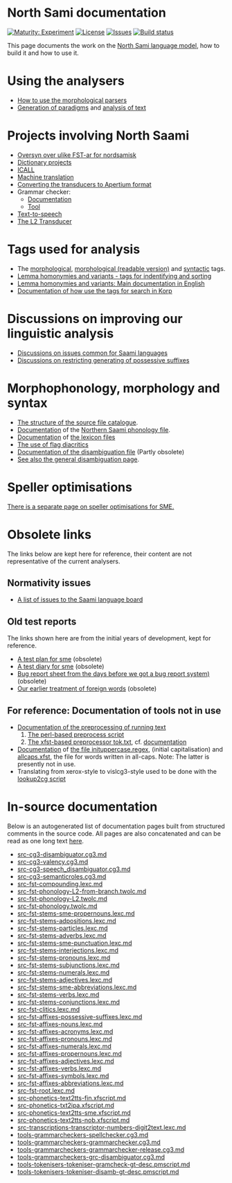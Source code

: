 # North Sami documentation

[![Maturity: Experiment](https://img.shields.io/badge/Maturity-Experiment-black.svg)](https://giellalt.github.io/MaturityClassification.html)
[![License](https://img.shields.io/github/license/giellalt/lang-sme)](https://raw.githubusercontent.com/giellalt/lang-sme/main/LICENSE)
[![Issues](https://img.shields.io/github/issues/giellalt/lang-sme)](https://github.com/giellalt/lang-sme/issues)
[![Build status](https://github.com/giellalt/lang-sme/workflows/Speller%20CI+CD/badge.svg)](https://github.com/giellalt/lang-sme/actions)

This page documents the work on the [North Sami language model](http://github.com/giellalt/lang-sme), how to build it and how to use it.

# Using the analysers

-   [How to use the morphological
    parsers](/tools/docu-sme-manual.html)
-   [Generation of paradigms](http://giellatekno.uit.no/cgi/p-sme.sme.html) and
    [analysis of text](http://giellatekno.uit.no/cgi/d-sme.sme.html)

# Projects involving North Saami

-   [Oversyn over ulike FST-ar for nordsamisk](KompilereFST.html)
-   [Dictionary projects](/dicts/dicts.html)
-   [ICALL](/ped/index.html)
-   [Machine translation](/mt/MachineTranslation.html)
-   [Converting the transducers to Apertium format](ConvertingToApertium.html)
-   Grammar checker:
    - [Documentation](gramcheck/index.md)
    - [Tool](http://gtweb.uit.no/cgi-bin/wiki/index.php/North_Saami_grammar_checker)
-   [Text-to-speech](http://giellatekno.uit.no//tts-plan.html)
-   [The L2 Transducer](TheL2Transducer.html)

# Tags used for analysis

-   The [morphological](docu-sme-grammartags.html), [morphological
    (readable version)](docu-mini-smi-grammartags.html) and
    [syntactic](docu-sme-syntaxtags.html) tags.
-   [Lemma homonymies and variants - tags for indentifying and
    sorting](../smi/lemma.html)
-   [Lemma homonymies and variants: Main documentation in
    English](../common/Variation_in_lexc.html)
-   [Documentation of how use the tags for search in
    Korp](../common/cqp.nob.html)

# Discussions on improving our linguistic analysis

-   [Discussions on issues common for Saami
    languages](../smi/index.html)
-   [Discussions on restricting generating of possessive
    suffixes](PXdiscussion.html)

# Morphophonology, morphology and syntax

-   [The structure of the source file catalogue](/infra/infraremake/NewinfraCatalogues.html).
-   [Documentation](docu-sme-twol.html) of the
    [Northern Saami phonology file](https://giellalt.com/giellalt/lang-sme/src/fst/phonology.twolc).
-   [Documentation](docu-sme-lex.html) of [the lexicon
    files](https://giellalt.com/giellalt/lang-sme/src/fst/)
-   [The use of flag diacritics](docu-sme-flag-diacritics.html)
-   [Documentation of the disambiguation
    file](docu-sme-dis.html) (Partly obsolete)
-   [See also the general disambiguation
    page](../../ling/docu-disambiguation.html).


# Speller optimisations

[There is a separate page on speller
optimisations for SME.](SpellerConfiguration.html)

# Obsolete links
The links below are kept here for reference, their content are not representative of the current analysers.

## Normativity issues
-   [A list of issues to the Saami language
    board](normativity-issues.html)


## Old test reports
The links shown here are from the initial years of development, kept for reference.

-   [A test plan for sme](docu-sme-testplan.html) (obsolete)
-   [A test diary for sme](sme-testdiary.html) (obsolete)
-   [Bug report sheet from the days before we got a bug report
    system)](docu-sme-bugs.html) (obsolete)
-   [Our earlier treatment of foreign
    words](../../ling/docu-foreign.html) (obsolete)

## For reference: Documentation of tools not in use 
-   [Documentation of the preprocessing of running
    text](../../ling/preprocessor.html)
    1. [The perl-based preprocess script](https://gtsvn.uit.no/langtech/trunk/gt/script/preprocess)
    2. [The xfst-based preprocessor tok.txt](https://gtsvn.uit.no/langtech/trunk/gt/sme/src/tok.txt), cf. [documentation](docu-sme-preprocessor.html)
-   [Documentation](../../ling/docu-case-allcaps.html) of
    [the file inituppercase.regex](https://github.com/giellalt/langs-sme/src/orthography/inituppercase.regex),
    (initial capitalisation) and
    [allcaps.xfst](https://gtsvn.uit.no/langtech/trunk/gt/common/src/allcaps.xfst),
    the file for words written in all-caps. Note: The latter is
    presently not in use.
-   Translating from xerox-style to vislcg3-style used to be done with the
    [lookup2cg script](https://gtsvn.uit.no/langtech/trunk/gt/script/lookup2cg)

# In-source documentation

Below is an autogenerated list of documentation pages built from structured comments in the source code. All pages are also concatenated and can be read as one long text [here](sme.md).

* [src-cg3-disambiguator.cg3.md](src-cg3-disambiguator.cg3.md)
* [src-cg3-valency.cg3.md](src-cg3-valency.cg3.md)
* [src-cg3-speech_disambiguator.cg3.md](src-cg3-speech_disambiguator.cg3.md)
* [src-cg3-semanticroles.cg3.md](src-cg3-semanticroles.cg3.md)
* [src-fst-compounding.lexc.md](src-fst-compounding.lexc.md)
* [src-fst-phonology-L2-from-branch.twolc.md](src-fst-phonology-L2-from-branch.twolc.md)
* [src-fst-phonology-L2.twolc.md](src-fst-phonology-L2.twolc.md)
* [src-fst-phonology.twolc.md](src-fst-phonology.twolc.md)
* [src-fst-stems-sme-propernouns.lexc.md](src-fst-stems-sme-propernouns.lexc.md)
* [src-fst-stems-adpositions.lexc.md](src-fst-stems-adpositions.lexc.md)
* [src-fst-stems-particles.lexc.md](src-fst-stems-particles.lexc.md)
* [src-fst-stems-adverbs.lexc.md](src-fst-stems-adverbs.lexc.md)
* [src-fst-stems-sme-punctuation.lexc.md](src-fst-stems-sme-punctuation.lexc.md)
* [src-fst-stems-interjections.lexc.md](src-fst-stems-interjections.lexc.md)
* [src-fst-stems-pronouns.lexc.md](src-fst-stems-pronouns.lexc.md)
* [src-fst-stems-subjunctions.lexc.md](src-fst-stems-subjunctions.lexc.md)
* [src-fst-stems-numerals.lexc.md](src-fst-stems-numerals.lexc.md)
* [src-fst-stems-adjectives.lexc.md](src-fst-stems-adjectives.lexc.md)
* [src-fst-stems-sme-abbreviations.lexc.md](src-fst-stems-sme-abbreviations.lexc.md)
* [src-fst-stems-verbs.lexc.md](src-fst-stems-verbs.lexc.md)
* [src-fst-stems-conjunctions.lexc.md](src-fst-stems-conjunctions.lexc.md)
* [src-fst-clitics.lexc.md](src-fst-clitics.lexc.md)
* [src-fst-affixes-possessive-suffixes.lexc.md](src-fst-affixes-possessive-suffixes.lexc.md)
* [src-fst-affixes-nouns.lexc.md](src-fst-affixes-nouns.lexc.md)
* [src-fst-affixes-acronyms.lexc.md](src-fst-affixes-acronyms.lexc.md)
* [src-fst-affixes-pronouns.lexc.md](src-fst-affixes-pronouns.lexc.md)
* [src-fst-affixes-numerals.lexc.md](src-fst-affixes-numerals.lexc.md)
* [src-fst-affixes-propernouns.lexc.md](src-fst-affixes-propernouns.lexc.md)
* [src-fst-affixes-adjectives.lexc.md](src-fst-affixes-adjectives.lexc.md)
* [src-fst-affixes-verbs.lexc.md](src-fst-affixes-verbs.lexc.md)
* [src-fst-affixes-symbols.lexc.md](src-fst-affixes-symbols.lexc.md)
* [src-fst-affixes-abbreviations.lexc.md](src-fst-affixes-abbreviations.lexc.md)
* [src-fst-root.lexc.md](src-fst-root.lexc.md)
* [src-phonetics-text2tts-fin.xfscript.md](src-phonetics-text2tts-fin.xfscript.md)
* [src-phonetics-txt2ipa.xfscript.md](src-phonetics-txt2ipa.xfscript.md)
* [src-phonetics-text2tts-sme.xfscript.md](src-phonetics-text2tts-sme.xfscript.md)
* [src-phonetics-text2tts-nob.xfscript.md](src-phonetics-text2tts-nob.xfscript.md)
* [src-transcriptions-transcriptor-numbers-digit2text.lexc.md](src-transcriptions-transcriptor-numbers-digit2text.lexc.md)
* [tools-grammarcheckers-spellchecker.cg3.md](tools-grammarcheckers-spellchecker.cg3.md)
* [tools-grammarcheckers-grammarchecker.cg3.md](tools-grammarcheckers-grammarchecker.cg3.md)
* [tools-grammarcheckers-grammarchecker-release.cg3.md](tools-grammarcheckers-grammarchecker-release.cg3.md)
* [tools-grammarcheckers-grc-disambiguator.cg3.md](tools-grammarcheckers-grc-disambiguator.cg3.md)
* [tools-tokenisers-tokeniser-gramcheck-gt-desc.pmscript.md](tools-tokenisers-tokeniser-gramcheck-gt-desc.pmscript.md)
* [tools-tokenisers-tokeniser-disamb-gt-desc.pmscript.md](tools-tokenisers-tokeniser-disamb-gt-desc.pmscript.md)
